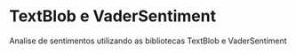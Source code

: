 # TextBlob e VaderSentiment

Analise de sentimentos utilizando as bibliotecas TextBlob e VaderSentiment
